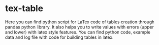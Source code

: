 # tex-table
Here you can find python script for LaTex code of tables creation through pandas python library. It also helps you to write values with errors (upper and lower) with latex style features. You can find python code, example data and log file with code for building tables in latex.
